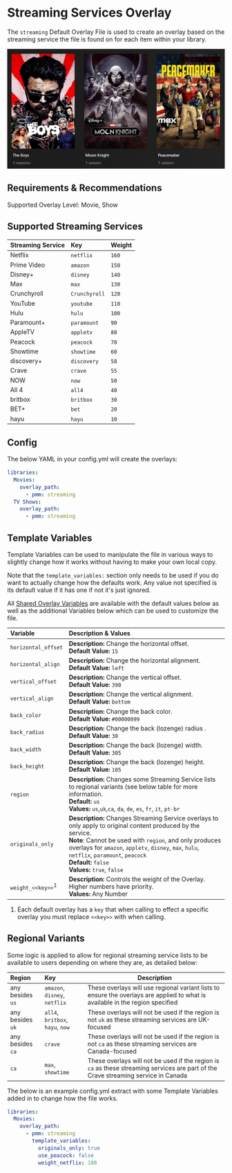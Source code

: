 # Streaming Services Overlay

The `streaming` Default Overlay File is used to create an overlay based on the streaming service the file is found on for each item within your library.

![](images/streaming.png)

## Requirements & Recommendations

Supported Overlay Level: Movie, Show

## Supported Streaming Services


| Streaming Service | Key           | Weight |
|:------------------|:--------------|:-------|
| Netflix           | `netflix`     | `160`  |
| Prime Video       | `amazon`      | `150`  |
| Disney+           | `disney`      | `140`  |
| Max               | `max`         | `130`  |
| Crunchyroll       | `Crunchyroll` | `120`  |
| YouTube           | `youtube`     | `110`  |
| Hulu              | `hulu`        | `100`  |
| Paramount+        | `paramount`   | `90`   |
| AppleTV           | `appletv`     | `80`   |
| Peacock           | `peacock`     | `70`   |
| Showtime          | `showtime`    | `60`   |
| discovery+        | `discovery`   | `58`   |
| Crave             | `crave`       | `55`   |
| NOW               | `now`         | `50`   |
| All 4             | `all4`        | `40`   |
| britbox           | `britbox`     | `30`   |
| BET+              | `bet`         | `20`   |
| hayu              | `hayu`        | `10`   |


## Config

The below YAML in your config.yml will create the overlays:

```yaml
libraries:
  Movies:
    overlay_path:
      - pmm: streaming
  TV Shows:
    overlay_path:
      - pmm: streaming
```

## Template Variables

Template Variables can be used to manipulate the file in various ways to slightly change how it works without having to make your own local copy.

Note that the `template_variables:` section only needs to be used if you do want to actually change how the defaults work. Any value not specified is its default value if it has one if not it's just ignored.

All [Shared Overlay Variables](../overlay_variables) are available with the default values below as well as the additional Variables below which can be used to customize the file.

| Variable                     | Description & Values                                                                                                                                                                                                                                                                                                            |
|:-----------------------------|:--------------------------------------------------------------------------------------------------------------------------------------------------------------------------------------------------------------------------------------------------------------------------------------------------------------------------------|
| `horizontal_offset`          | **Description:** Change the horizontal offset.<br>**Default Value:** `15`                                                                                                                                                                                                                                                       |
| `horizontal_align`           | **Description:** Change the horizontal alignment.<br>**Default Value:** `left`                                                                                                                                                                                                                                                  |
| `vertical_offset`            | **Description:** Change the vertical offset.<br>**Default Value:** `390`                                                                                                                                                                                                                                                        |
| `vertical_align`             | **Description:** Change the vertical alignment.<br>**Default Value:** `bottom`                                                                                                                                                                                                                                                  |
| `back_color`                 | **Description:** Change the back color.<br>**Default Value:** `#00000099`                                                                                                                                                                                                                                                       |
| `back_radius`                | **Description:** Change the back (lozenge) radius .<br>**Default Value:** `30`                                                                                                                                                                                                                                                  |
| `back_width`                 | **Description:** Change the back (lozenge) width.<br>**Default Value:** `305`                                                                                                                                                                                                                                                   |
| `back_height`                | **Description:** Change the back (lozenge) height.<br>**Default Value:** `105`                                                                                                                                                                                                                                                  |
| `region`                     | **Description:** Changes some Streaming Service lists to regional variants (see below table for more information.<br>**Default:** `us`<br>**Values:** `us`,`uk`,`ca`, `da`, `de`, `es`, `fr`, `it`, `pt-br`                                                                                                                     |
| `originals_only`             | **Description:** Changes Streaming Service overlays to only apply to original content produced by the service.<br>**Note**: Cannot be used with `region`, and only produces overlays for `amazon`, `appletv`, `disney`, `max`, `hulu`, `netflix`, `paramount`, `peacock`<br>**Default:** `false`<br>**Values:** `true`, `false` |
| `weight_<<key>>`<sup>1</sup> | **Description:** Controls the weight of the Overlay. Higher numbers have priority.<br>**Values:** Any Number                                                                                                                                                                                                                    |

1. Each default overlay has a `key` that when calling to effect a specific overlay you must replace `<<key>>` with when calling.

## Regional Variants

Some logic is applied to allow for regional streaming service lists to be available to users depending on where they are, as detailed below:

| Region           | Key                              | Description                                                                                                                         |
|:-----------------|:---------------------------------|-------------------------------------------------------------------------------------------------------------------------------------|
| any besides `us` | `amazon`, `disney`, `netflix`    | These overlays will use regional variant lists to ensure the overlays are applied to what is available in the region specified      |
| any besides `uk` | `all4`, `britbox`, `hayu`, `now` | These overlays will not be used if the region is not `uk` as these streaming services are UK-focused                                |
| any besides `ca` | `crave`                          | These overlays will not be used if the region is not `ca` as these streaming services are Canada-focused                            |
| `ca`             | `max`, `showtime`                | These overlays will not be used if the region is `ca` as these streaming services are part of the Crave streaming service in Canada |

The below is an example config.yml extract with some Template Variables added in to change how the file works.

```yaml
libraries:
  Movies:
    overlay_path:
      - pmm: streaming
        template_variables:
          originals_only: true
          use_peacock: false
          weight_netflix: 100
```
